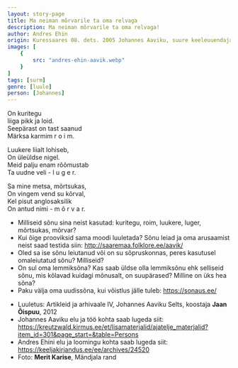 ```yaml
---
layout: story-page
title: Ma neiman mõrvarile ta oma relvaga
description: Ma neiman mõrvarile ta oma relvaga!
author: Andres Ehin 
origin: Kuressaares 08. dets. 2005 Johannes Aaviku, suure keeleuuendaja 125. sünniaastapäeval
images: [
    {
        src: "andres-ehin-aavik.webp"
    }
]
tags: [surm]
genre: [luule]
person: [Johannes]
---
```



<!-- # {{ $doc.title }} -->

On kuritegu \
liiga pikk ja loid. \
Seepärast on tast saanud \
Märksa karmim r o i m.

Luukere liialt lohiseb, \
On üleüldse nigel. \
Meid palju enam rõõmustab \
Ta uudne veli - l u g e r.

Sa mine metsa, mõrtsukas, \
On vingem vend su kõrval, \
Kel pisut anglosaksilik \
On antud nimi - m õ r v a r.

<story-author :author="author" :origin="origin"></story-author>
<!-- <story-dictionary :terms="dictionary"></story-dictionary> -->

<details-wrapper summary="Mõtlemiseks ja arutlemiseks">

- Milliseid sõnu sina neist kasutad: kuritegu, roim, luukere, luger, mõrtsukas, mõrvar?
- Kui õige prooviksid sama moodi luuletada? Sõnu leiad ja oma arusaamist neist saad testida siin: http://saaremaa.folklore.ee/aavik/ 
- Oled sa ise sõnu leiutanud või on su sõpruskonnas, peres kasutusel omaleiutatud sõnu? Milliseid?
- On sul oma lemmiksõna? Kas saab üldse olla lemmiksõnu ehk selliseid sõnu, mis kõlavad kuidagi mõnusalt, on suupärased? Milline on üks hea sõna?
- Paku välja oma uudissõna, kui võistlus jälle tuleb: https://sonaus.ee/

</details-wrapper>


<details-wrapper summary="Allikad" class="text-sm" icon="icon-park-outline:document-folder">

- Luuletus: Artikleid ja arhivaale IV, Johannes Aaviku Selts, koostaja **Jaan Õispuu**, 2012
- Johannes Aaviku elu ja töö kohta saab lugeda siit: https://kreutzwald.kirmus.ee/et/lisamaterjalid/ajatelje_materjalid?item_id=301&page_start=&table=Persons
- Andres Ehini elu ja loomingu kohta saab lugeda siit: https://keeljakirjandus.ee/ee/archives/24520
- Foto: **Merit Karise**, Mändjala rand

</details-wrapper>